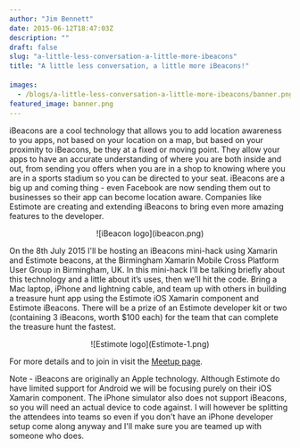 ```yaml
---
author: "Jim Bennett"
date: 2015-06-12T18:47:03Z
description: ""
draft: false
slug: "a-little-less-conversation-a-little-more-ibeacons"
title: "A little less conversation, a little more iBeacons!"

images:
  - /blogs/a-little-less-conversation-a-little-more-ibeacons/banner.png
featured_image: banner.png
---
```



iBeacons are a cool technology that allows you to add location awareness to you apps, not based on your location on a map, but based on your proximity to iBeacons, be they at a fixed or moving point.  They allow your apps to have an accurate understanding of where you are both inside and out, from sending you offers when you are in a shop to knowing where you are in a sports stadium so you can be directed to your seat.  iBeacons are a big up and coming thing - even Facebook are now sending them out to businesses so their app can become location aware.  Companies like Estimote are creating and extending iBeacons to bring even more amazing features to the developer.

<p align="center">
![iBeacon logo](ibeacon.png)
</p>

On the 8th July 2015 I'll be hosting an iBeacons mini-hack using Xamarin and Estimote beacons, at the Birmingham Xamarin Mobile Cross Platform User Group in Birmingham, UK. In this mini-hack I’ll be talking briefly about this technology and a little about it’s uses, then we’ll hit the code. Bring a Mac laptop, iPhone and lightning cable, and team up with others in building a treasure hunt app using the Estimote iOS Xamarin component and Estimote iBeacons.  There will be a prize of an Estimote developer kit or two (containing 3 iBeacons, worth $100 each) for the team that can complete the treasure hunt the fastest.

<p align="center">
![Estimote logo](Estimote-1.png)
</p>

For more details and to join in visit the [Meetup page](http://www.meetup.com/Birmingham-Xamarin-Mobile-Cross-Platform-User-Group/events/223173916/).

Note - iBeacons are originally an Apple technology.  Although Estimote do have limited support for Android we will be focusing purely on their iOS Xamarin component.  The iPhone simulator also does not support iBeacons, so you will need an actual device to code against.  I will however be splitting the attendees into teams so even if you don't have an iPhone developer setup come along anyway and I'll make sure you are teamed up with someone who does.

